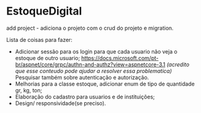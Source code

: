 # EstoqueDigital

add project - adiciona o projeto com o crud do projeto e migration.

Lista de coisas para fazer: 

  - Adicionar sessão para os login para que cada usuario não veja o estoque de outro usuario;
      https://docs.microsoft.com/pt-br/aspnet/core/grpc/authn-and-authz?view=aspnetcore-3.1
      *(acredito que esse conteudo pode ajudar a resolver essa problematica)*
      Pesquisar também sobre autenticação e autorização.
  - Melhorias para a classe estoque, adicionar enum de tipo de quantidade gr, kg, ton;
  - Elaboração do cadastro para usuarios e de instituições;
  - Design/ responsividade(se preciso).
  
